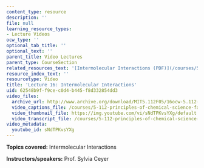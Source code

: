 ```yaml
---
content_type: resource
description: ''
file: null
learning_resource_types:
- Lecture Videos
ocw_type: ''
optional_tab_title: ''
optional_text: ''
parent_title: Video Lectures
parent_type: CourseSection
related_resources_text: '[Intermolecular Interactions (PDF)](/courses/5-112-principles-of-chemical-science-fall-2005/resources/lecture16)'
resource_index_text: ''
resourcetype: Video
title: 'Lecture 16: Intermolecular Interactions'
uid: 62548b9f-f9ce-c0d4-b445-f8d332854dd3
video_files:
  archive_url: http://www.archive.org/download/MIT5.112F05/16ocw-5.112-19oct2005-220k.mp4
  video_captions_file: /courses/5-112-principles-of-chemical-science-fall-2005/428603e5e42d575ebac1a439a16325a8_sNdTPKvsYXg.vtt
  video_thumbnail_file: https://img.youtube.com/vi/sNdTPKvsYXg/default.jpg
  video_transcript_file: /courses/5-112-principles-of-chemical-science-fall-2005/2a7c7f2c74d4edf695da1bb0da972196_sNdTPKvsYXg.pdf
video_metadata:
  youtube_id: sNdTPKvsYXg
---
```


**Topics covered:** Intermolecular Interactions

**Instructors/speakers:** Prof. Sylvia Ceyer